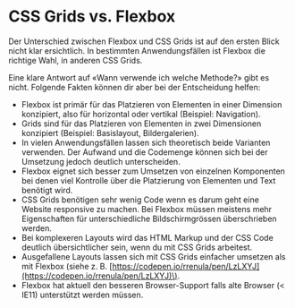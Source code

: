 # CSS Grids vs. Flexbox

Der Unterschied zwischen Flexbox und CSS Grids ist auf den ersten Blick nicht klar ersichtlich. In bestimmten Anwendungsfällen ist Flexbox die richtige Wahl, in anderen CSS Grids.

Eine klare Antwort auf «Wann verwende ich welche Methode?» gibt es nicht. Folgende Fakten können dir aber bei der Entscheidung helfen:

* Flexbox ist primär für das Platzieren von Elementen in einer Dimension konzipiert, also für horizontal oder vertikal \(Beispiel: Navigation\).
* Grids sind für das Platzieren von Elementen in zwei Dimensionen konzipiert \(Beispiel: Basislayout, Bildergalerien\).
* In vielen Anwendungsfällen lassen sich theoretisch beide Varianten verwenden. Der Aufwand und die Codemenge können sich bei der Umsetzung jedoch deutlich unterscheiden.
* Flexbox eignet sich besser zum Umsetzen von einzelnen Komponenten bei denen viel Kontrolle über die Platzierung von Elementen und Text benötigt wird.
* CSS Grids benötigen sehr wenig Code wenn es darum geht eine Website responsive zu machen. Bei Flexbox müssen meistens mehr Eigenschaften für unterschiedliche Bildschirmgrössen überschrieben werden.
* Bei komplexeren Layouts wird das HTML Markup und der CSS Code deutlich übersichtlicher sein, wenn du mit CSS Grids arbeitest.
* Ausgefallene Layouts lassen sich mit CSS Grids einfacher umsetzen als mit Flexbox \(siehe z. B. [https://codepen.io/rrenula/pen/LzLXYJ](https://codepen.io/rrenula/pen/LzLXYJ)\).
* Flexbox hat aktuell den besseren Browser-Support falls alte Browser \(&lt; IE11\) unterstützt werden müssen.

